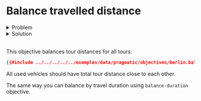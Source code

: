 # Balance travelled distance

<details>
    <summary>Problem</summary><p>

```json
{{#include ../../../../../examples/data/pragmatic/objectives/berlin.balance-distance.problem.json}}
```

</p></details>

<details>
    <summary>Solution</summary><p>

```json
{{#include ../../../../../examples/data/pragmatic/objectives/berlin.balance-distance.solution.json}}
```

</p></details>

</br>

<div id="geojson" hidden>
{{#include ../../../../../examples/data/pragmatic/objectives/berlin.balance-distance.solution.geojson}}
</div>

<div id="map"></div>

This objective balances tour distances for all tours:

```json
{{#include ../../../../../examples/data/pragmatic/objectives/berlin.balance-distance.problem.json:1004:1021}}
```

All used vehicles should have total tour distance close to each other.

The same way you can balance by travel duration using `balance-duration` objective.